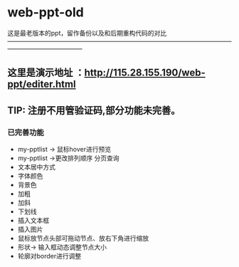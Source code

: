 # web-ppt-old
这是最老版本的ppt，留作备份以及和后期重构代码的对比
————————————————————————————————————————————————
##  这里是演示地址 ：http://115.28.155.190/web-ppt/editer.html
## TIP: 注册不用管验证码,部分功能未完善。
### 已完善功能
- my-pptlist -> 鼠标hover进行预览 
- my-pptlist ->更改排列顺序 分页查询
- 文本居中方式
- 字体颜色
- 背景色
- 加粗
- 加斜
- 下划线
- 插入文本框
- 插入图片
- 鼠标放节点头部可拖动节点、放右下角进行缩放
- 形状-> 输入框动态调整节点大小
- 轮廓对border进行调整
